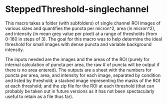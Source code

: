 # SteppedThreshold-singlechannel
This macro takes a folder (with subfolders) of single channel ROI images of various sizes and quantifies the puncta per micron^2, area (in micron^2), and intensity (in mean grey value per pixel) at a range of thresholds (from 0-160 in steps of 3). The goal for this macro was to help determine the ideal threshold for small images with dense puncta and variable background intensity.

The inputs needed are the images and the areas of the ROI (purely for internal calculation of puncta per area, the raw # of puncta will be output if there is no area entered). The outputs are a sheet with the numbers for puncta per area, area, and intensity for each image, separated by condition and listed by threshold; a stacked image representing the masks of the ROI at each threshold; and the zip file for the ROI at each threshold (that can probably be taken out in future versions as it has not been spectacularly useful to retain as a file thus far).

